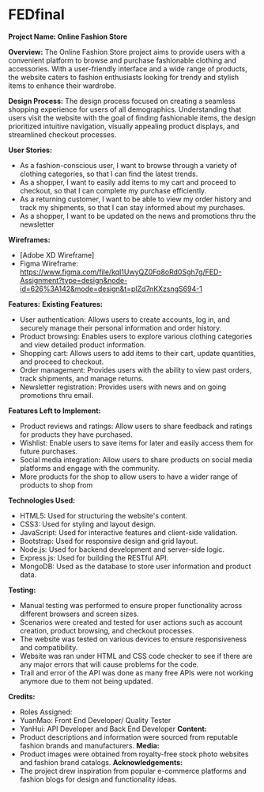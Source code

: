 # FEDfinal
**Project Name: Online Fashion Store**

**Overview:**
The Online Fashion Store project aims to provide users with a convenient platform to browse and purchase fashionable clothing and accessories. With a user-friendly interface and a wide range of products, the website caters to fashion enthusiasts looking for trendy and stylish items to enhance their wardrobe.

**Design Process:**
The design process focused on creating a seamless shopping experience for users of all demographics. Understanding that users visit the website with the goal of finding fashionable items, the design prioritized intuitive navigation, visually appealing product displays, and streamlined checkout processes.

**User Stories:**
- As a fashion-conscious user, I want to browse through a variety of clothing categories, so that I can find the latest trends.
- As a shopper, I want to easily add items to my cart and proceed to checkout, so that I can complete my purchase efficiently.
- As a returning customer, I want to be able to view my order history and track my shipments, so that I can stay informed about my purchases.
- As a shopper, I want to be updated on the news and promotions thru the newsletter

**Wireframes:**
- [Adobe XD Wireframe]
- Figma Wireframe: https://www.figma.com/file/kqI1UwyQZ0Fq8oRd0Sgh7g/FED-Assignment?type=design&node-id=626%3A142&mode=design&t=pIZd7nKXzsngS694-1

**Features:**
**Existing Features:**
- User authentication: Allows users to create accounts, log in, and securely manage their personal information and order history.
- Product browsing: Enables users to explore various clothing categories and view detailed product information.
- Shopping cart: Allows users to add items to their cart, update quantities, and proceed to checkout.
- Order management: Provides users with the ability to view past orders, track shipments, and manage returns.
- Newsletter registration: Provides users with news and on going promotions thru email.

**Features Left to Implement:**
- Product reviews and ratings: Allow users to share feedback and ratings for products they have purchased.
- Wishlist: Enable users to save items for later and easily access them for future purchases.
- Social media integration: Allow users to share products on social media platforms and engage with the community.
- More products for the shop to allow users to have a wider range of products to shop from

**Technologies Used:**
- HTML5: Used for structuring the website's content.
- CSS3: Used for styling and layout design.
- JavaScript: Used for interactive features and client-side validation.
- Bootstrap: Used for responsive design and grid layout.
- Node.js: Used for backend development and server-side logic.
- Express.js: Used for building the RESTful API.
- MongoDB: Used as the database to store user information and product data.

**Testing:**
- Manual testing was performed to ensure proper functionality across different browsers and screen sizes.
- Scenarios were created and tested for user actions such as account creation, product browsing, and checkout processes.
- The website was tested on various devices to ensure responsiveness and compatibility.
- Website was ran under HTML and CSS code checker to see if there are any major errors that will cause problems for the code.
- Trail and error of the API was done as many free APIs were not working anymore due to them not being updated.

**Credits:**
- Roles Assigned:
- YuanMao: Front End Developer/ Quality Tester
- YanHui: API Developer and Back End Developer
**Content:**
- Product descriptions and information were sourced from reputable fashion brands and manufacturers.
**Media:**
- Product images were obtained from royalty-free stock photo websites and fashion brand catalogs.
**Acknowledgements:**
- The project drew inspiration from popular e-commerce platforms and fashion blogs for design and functionality ideas.